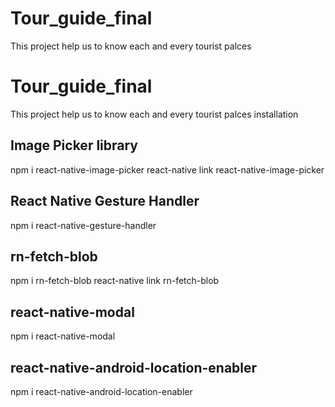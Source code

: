 # Tour_guide_final
This project help us to know each and every tourist palces 
# Tour_guide_final
This project help us to know each and every tourist palces 
installation

Image Picker library
---------------------
npm i react-native-image-picker
react-native link react-native-image-picker

React Native Gesture Handler
---------------------------
npm i react-native-gesture-handler

rn-fetch-blob
--------------
npm i rn-fetch-blob
react-native link rn-fetch-blob

react-native-modal
----------------------
npm i react-native-modal

react-native-android-location-enabler
-----------------------------
npm i react-native-android-location-enabler